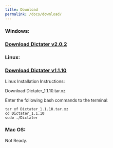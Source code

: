 ```yaml
---
title: Download
permalink: /docs/download/
---
```


### <i class="fa fa-windows" aria-hidden="true"></i> Windows:
### [Download Dictater v2.0.2](https://github.com/muhammeteminturgut/Dictater/releases/download/v2.0.2/DictaterSetup.exe)

### <i class="fa fa-linux" aria-hidden="true"></i> Linux:  
### [Download Dictater v1.1.10](https://github.com/muhammeteminturgut/Dictater/releases/download/v1.1.10/Dictater_1.1.10.tar.xz)
Linux Installation Instructions:

Download Dictater_1.1.10.tar.xz

Enter the following bash commands to the terminal:
```
tar xf Dictater_1.1.10.tar.xz
cd Dictater_1.1.10
sudo ./Dictater
```
### <i class="fa fa-apple" aria-hidden="true"></i> Mac OS:
Not Ready.

